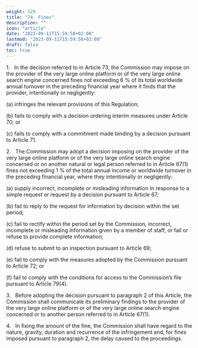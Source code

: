 ```yaml
---
weight: 529
title: "74. Fines"
description: ""
icon: "article"
date: "2023-09-11T15:59:58+02:00"
lastmod: "2023-09-11T15:59:58+02:00"
draft: false
toc: true
---
```


1.   In the decision referred to in Article 73, the Commission may impose on the provider of the very large online platform or of the very large online search engine concerned fines not exceeding 6 % of its total worldwide annual turnover in the preceding financial year where it finds that the provider, intentionally or negligently:

(a) infringes the relevant provisions of this Regulation;

(b) fails to comply with a decision ordering interim measures under Article 70; or

(c) fails to comply with a commitment made binding by a decision pursuant to Article 71.

2.   The Commission may adopt a decision imposing on the provider of the very large online platform or of the very large online search engine concerned or on another natural or legal person referred to in Article 67(1) fines not exceeding 1 % of the total annual income or worldwide turnover in the preceding financial year, where they intentionally or negligently:

(a) supply incorrect, incomplete or misleading information in response to a simple request or request by a decision pursuant to Article 67;

(b) fail to reply to the request for information by decision within the set period;

(c) fail to rectify within the period set by the Commission, incorrect, incomplete or misleading information given by a member of staff, or fail or refuse to provide complete information;

(d) refuse to submit to an inspection pursuant to Article 69;

(e) fail to comply with the measures adopted by the Commission pursuant to Article 72; or

(f) fail to comply with the conditions for access to the Commission’s file pursuant to Article 79(4).

3.   Before adopting the decision pursuant to paragraph 2 of this Article, the Commission shall communicate its preliminary findings to the provider of the very large online platform or of the very large online search engine concerned or to another person referred to in Article 67(1).

4.   In fixing the amount of the fine, the Commission shall have regard to the nature, gravity, duration and recurrence of the infringement and, for fines imposed pursuant to paragraph 2, the delay caused to the proceedings.
